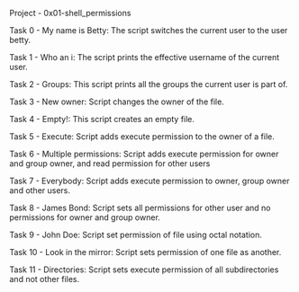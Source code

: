 Project - 0x01-shell_permissions

Task 0 - My name is Betty: The script switches the current user to the user betty.

Task 1 - Who an i: The script prints the effective username of the current user.

Task 2 - Groups: This script prints all the groups the current user is part of.

Task 3 - New owner: Script changes the owner of the file.

Task 4 - Empty!: This script creates an empty file.

Task 5 - Execute: Script adds execute permission to the owner of a file.

Task 6 - Multiple permissions: Script adds execute permission for owner and group owner, and read 
	 		       permission for other users

Task 7 - Everybody: Script adds execute permission to owner, group owner and other users.

Task 8 - James Bond: Script sets all permissions for other user and no permissions for owner and group owner.

Task 9 - John Doe: Script set permission of file using octal notation.

Task 10 - Look in the mirror: Script sets permission of one file as another.

Task 11 - Directories: Script sets execute permission of all subdirectories and not other files.
